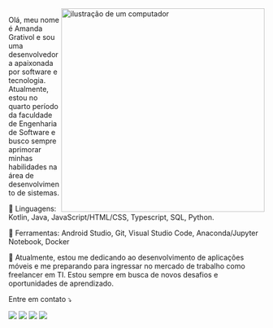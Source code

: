 <img src="https://raw.githubusercontent.com/MicaelliMedeiros/micaellimedeiros/master/image/computer-illustration.png" alt="ilustração de um computador" min-width="400px" max-width="400px" width="400px" align="right">

<p align="left"> 
Olá, meu nome é Amanda Grativol e sou uma desenvolvedora apaixonada por software e tecnologia. Atualmente, estou no quarto período da faculdade de Engenharia de Software e busco sempre aprimorar minhas habilidades na área de desenvolvimento de sistemas.
</p>

<p align="left">
  🦄 Linguagens: Kotlin, Java, JavaScript/HTML/CSS, Typescript, SQL, Python.
</p>

<p align="left">
  💼 Ferramentas: Android Studio, Git, Visual Studio Code, Anaconda/Jupyter Notebook, Docker
</p>

<p align="left">
  💌 Atualmente, estou me dedicando ao desenvolvimento de aplicações móveis e me preparando para ingressar no mercado de trabalho como freelancer em TI. Estou sempre em busca de novos desafios e oportunidades de aprendizado.

Entre em contato ⤵️
</p>

<p align="left">
  <a href="https://is.gd/emailamanda" title="Gmail">
  <img src="https://img.shields.io/badge/-Gmail-FF0000?style=flat-square&labelColor=FF0000&logo=gmail&logoColor=white&link=https://is.gd/emailamanda alt="Gmail"/></a>
  <a href="https://www.linkedin.com/in/amanda-grativol/" title="LinkedIn">
  <img src="https://img.shields.io/badge/-Linkedin-0e76a8?style=flat-square&logo=Linkedin&logoColor=white&link=https://www.linkedin.com/in/amanda-grativol/ alt="LinkedIn"/></a>
  <a href="https://api.whatsapp.com/send?phone=+5519971697326&text=Quero+unhas+tra%C3%A7os+perfeitos%21" title="WhatsApp">
  <img src="https://img.shields.io/badge/-WhatsApp-25d366?style=flat-square&labelColor=25d366&logo=whatsapp&logoColor=white&link=https://api.whatsapp.com/send?phone=+5519971697326&text=Quero+unhas+tra%C3%A7os+perfeitos%21 alt="WhatsApp"/></a>
  <a href="https://www.instagram.com/amanda_grativol/" title="Instagram">
  <img src="https://img.shields.io/badge/-Instagram-DF0174?style=flat-square&labelColor=DF0174&logo=instagram&logoColor=white&link=https://www.instagram.com/amanda_grativol/ alt="Instagram"/></a>
</p>
